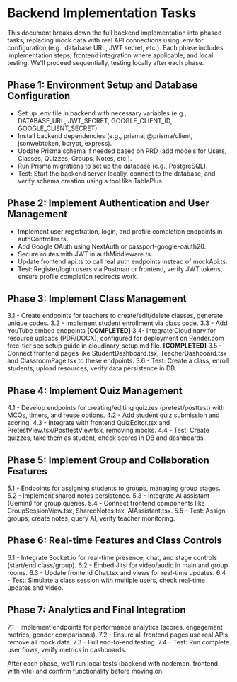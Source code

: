 # Backend Implementation Tasks

This document breaks down the full backend implementation into phased tasks, replacing mock data with real API connections using .env for configuration (e.g., database URL, JWT secret, etc.). Each phase includes implementation steps, frontend integration where applicable, and local testing. We'll proceed sequentially, testing locally after each phase.

## Phase 1: Environment Setup and Database Configuration
- Set up .env file in backend with necessary variables (e.g., DATABASE_URL, JWT_SECRET, GOOGLE_CLIENT_ID, GOOGLE_CLIENT_SECRET).
- Install backend dependencies (e.g., prisma, @prisma/client, jsonwebtoken, bcrypt, express).
- Update Prisma schema if needed based on PRD (add models for Users, Classes, Quizzes, Groups, Notes, etc.).
- Run Prisma migrations to set up the database (e.g., PostgreSQL).
- Test: Start the backend server locally, connect to the database, and verify schema creation using a tool like TablePlus.

## Phase 2: Implement Authentication and User Management
- Implement user registration, login, and profile completion endpoints in authController.ts.
- Add Google OAuth using NextAuth or passport-google-oauth20.
- Secure routes with JWT in authMiddleware.ts.
- Update frontend api.ts to call real auth endpoints instead of mockApi.ts.
- Test: Register/login users via Postman or frontend, verify JWT tokens, ensure profile completion redirects work.

## Phase 3: Implement Class Management
3.1 - Create endpoints for teachers to create/edit/delete classes, generate unique codes.
3.2 - Implement student enrollment via class code.
3.3 - Add YouTube embed endpoints **[COMPLETED]**
3.4- Integrate Cloudinary for resource uploads (PDF/DOCX), configured for deployment on Render.com free-tier  see setup guide in cloudinary_setup.md file. **[COMPLETED]**
3.5 - Connect frontend pages like StudentDashboard.tsx, TeacherDashboard.tsx and ClassroomPage.tsx to these endpoints.
3.6 - Test: Create a class, enroll students, upload resources, verify data persistence in DB.

## Phase 4: Implement Quiz Management
4.1 - Develop endpoints for creating/editing quizzes (pretest/posttest) with MCQs, timers, and reuse options.
4.2 - Add student quiz submission and scoring.
4.3 - Integrate with frontend QuizEditor.tsx and PretestView.tsx/PosttestView.tsx, removing mocks.
4.4 - Test: Create quizzes, take them as student, check scores in DB and dashboards.

## Phase 5: Implement Group and Collaboration Features
5.1 - Endpoints for assigning students to groups, managing group stages.
5.2 - Implement shared notes persistence.
5.3 - Integrate AI assistant (Gemini) for group queries.
5.4 - Connect frontend components like GroupSessionView.tsx, SharedNotes.tsx, AIAssistant.tsx.
5.5 - Test: Assign groups, create notes, query AI, verify teacher monitoring.

## Phase 6: Real-time Features and Class Controls
6.1 - Integrate Socket.io for real-time presence, chat, and stage controls (start/end class/group).
6.2 - Embed Jitsi for video/audio in main and group rooms.
6.3 - Update frontend Chat.tsx and views for real-time updates.
6.4 - Test: Simulate a class session with multiple users, check real-time updates and video.

## Phase 7: Analytics and Final Integration
7.1 - Implement endpoints for performance analytics (scores, engagement metrics, gender comparisons).
7.2 - Ensure all frontend pages use real APIs, remove all mock data.
7.3 - Full end-to-end testing.
7.4 - Test: Run complete user flows, verify metrics in dashboards.

After each phase, we'll run local tests (backend with nodemon, frontend with vite) and confirm functionality before moving on.